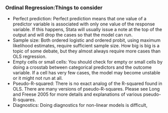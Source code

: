 ### Ordinal Regression:Things to consider

* Perfect prediction: Perfect prediction means that one value of a predictor variable is associated with only one value of the response variable. If this happens, Stata will usually issue a note at the top of the output and will drop the cases so that the model can run.
* Sample size: Both ordered logistic and ordered probit, using maximum likelihood estimates, require sufficient sample size. How big is big is a topic of some debate, but they almost always require more cases than OLS regression.
* Empty cells or small cells: You should check for empty or small cells by doing a crosstab between categorical predictors and the outcome variable. If a cell has very few cases, the model may become unstable or it might not run at all.
* Pseudo-R-squared: There is no exact analog of the R-squared found in OLS. There are many versions of pseudo-R-squares. Please see Long and Freese 2005 for more details and explanations of various pseudo-R-squares.
* Diagnostics: Doing diagnostics for non-linear models is difficult,
